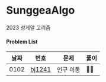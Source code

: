 # SunggeaAlgo
2023 성게알 고리즘 

#### Problem List

| 날짜 | 번호                                             | 문제                  | 풀이 |
| ---- | ------------------------------------------------ | ------------------|  ---- |
| 0102 | [bj1241](https://www.acmicpc.net/problem/16234)|인구 이동| 🏃‍♂️  |

